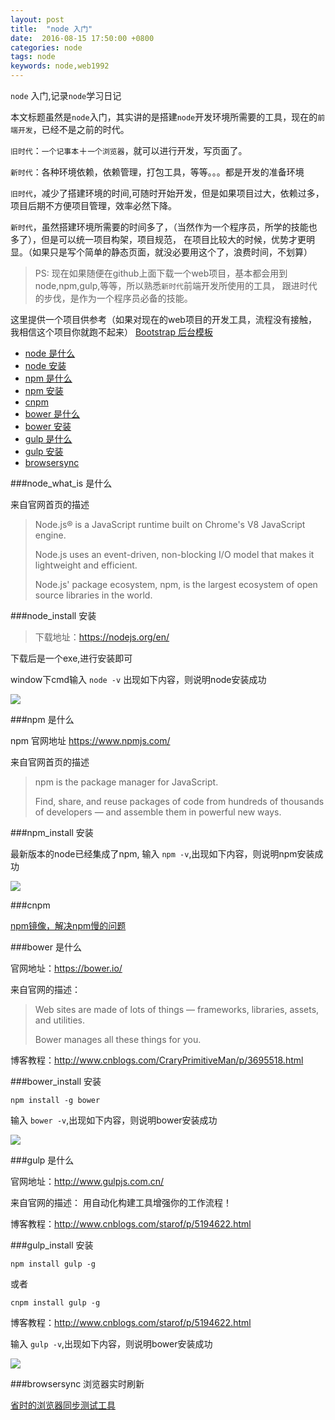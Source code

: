 ```yaml
---
layout: post
title:  "node 入门"
date:  2016-08-15 17:50:00 +0800
categories: node
tags: node
keywords: node,web1992
---
```


`node` 入门,记录`node`学习日记

本文标题虽然是`node`入门，其实讲的是搭建`node`开发环境所需要的工具，现在的`前端开发`，已经不是之前的时代。

`旧时代`：`一个记事本`＋`一个浏览器`，就可以进行开发，写页面了。

`新时代`：各种环境依赖，依赖管理，打包工具，等等。。。都是开发的准备环境

`旧时代`，减少了搭建环境的时间,可随时开始开发，但是如果项目过大，依赖过多，项目后期不方便项目管理，效率必然下降。

`新时代`，虽然搭建环境所需要的时间多了，（当然作为一个程序员，所学的技能也多了），但是可以统一项目构架，项目规范，
在项目比较大的时候，优势才更明显。（如果只是写个简单的静态页面，就没必要用这个了，浪费时间，不划算）

>PS: 现在如果随便在github上面下载一个web项目，基本都会用到node,npm,gulp,等等，所以熟悉`新时代`前端开发所使用的工具，
>跟进时代的步伐，是作为一个程序员必备的技能。

这里提供一个项目供参考（如果对现在的web项目的开发工具，流程没有接触， 我相信这个项目你就跑不起来）
[Bootstrap 后台模板](https://github.com/puikinsh/Bootstrap-Admin-Template)

<!--more-->

- [node 是什么][#node_what_is]
- [node 安装][#node_install]
- [npm 是什么][#npm]
- [npm 安装][#npm_install]
- [cnpm][#cnpm]
- [bower 是什么][#bower]
- [bower 安装][#bower_install]
- [gulp 是什么][#gulp]
- [gulp 安装][#gulp_install]
- [browsersync][#browsersync]



<a herf="#node_what_is"> </a>
###node_what_is 是什么

来自官网首页的描述
>Node.js® is a JavaScript runtime built on Chrome's V8 JavaScript engine.
>
>Node.js uses an event-driven, non-blocking I/O model that makes it lightweight and efficient.
> 
>Node.js' package ecosystem, npm, is the largest ecosystem of open source libraries in the world.
>

<a herf="#node_install"> </a>
###node_install 安装

>下载地址：https://nodejs.org/en/
>
下载后是一个exe,进行安装即可

window下cmd输入 `node -v` 出现如下内容，则说明node安装成功

![](http://i.imgur.com/4UYdpXV.jpg)


<a herf="#npm"> </a>
###npm 是什么

npm 官网地址 https://www.npmjs.com/

来自官网首页的描述
>npm is the package manager for JavaScript.
> 
>Find, share, and reuse packages of code from hundreds of thousands of developers — and assemble them in powerful new ways.


<a herf="#node_install"> </a>
###npm_install 安装

最新版本的node已经集成了npm, 输入 `npm -v`,出现如下内容，则说明npm安装成功

![](http://i.imgur.com/omBd0PE.jpg)

###cnpm 

[npm镜像，解决npm慢的问题](https://npm.taobao.org/)

<a herf="#bower"> </a>
###bower 是什么

官网地址：https://bower.io/

来自官网的描述：
>Web sites are made of lots of things — frameworks, libraries, assets, and utilities.
>
>Bower manages all these things for you.


博客教程：http://www.cnblogs.com/CraryPrimitiveMan/p/3695518.html

<a herf="#bower_install"> </a>
###bower_install 安装

`npm install -g bower`

输入 `bower -v`,出现如下内容，则说明bower安装成功

![](http://i.imgur.com/EFHsBWj.jpg)




<a herf="#bower"> </a>
###gulp 是什么

官网地址：http://www.gulpjs.com.cn/

来自官网的描述：
用自动化构建工具增强你的工作流程！

博客教程：http://www.cnblogs.com/starof/p/5194622.html



<a herf="#bower_install"> </a>
###gulp_install 安装

`npm install gulp -g`

或者

`cnpm install gulp -g`

博客教程：http://www.cnblogs.com/starof/p/5194622.html

输入 `gulp -v`,出现如下内容，则说明bower安装成功

![](http://i.imgur.com/O1WYvrG.jpg)



###browsersync 浏览器实时刷新

[省时的浏览器同步测试工具](http://www.browsersync.cn/)


[#node_what_is]:#node_what_is
[#node_install]:#node_install
[#npm]:#npm
[#npm_install]:#npm_install
[#cnpm]:#cnpm
[#bower]:#bower
[#bower_install]:#bower_install
[#gulp]:#gulp
[#gulp_install]:#gulp_install
[#git]:#git
[#git_install]:#git_install
[#browsersync]:#browsersync



